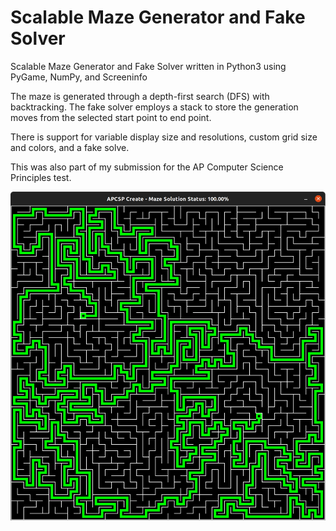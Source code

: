 # Scalable Maze Generator and Fake Solver
Scalable Maze Generator and Fake Solver written in Python3 using PyGame, NumPy, and Screeninfo

The maze is generated through a depth-first search (DFS) with backtracking. The fake solver employs a stack to store the generation moves from the selected start point to end point.

There is support for variable display size and resolutions, custom grid size and colors, and a fake solve.

This was also part of my submission for the AP Computer Science Principles test.

![Example Generation and Solution](example.png)
